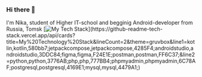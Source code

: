 ### Hi there 👋
I'm Nika, student of Higher IT-school and begginig Android-developer from Russia, Tomsk
[![My Tech Stack](https://github-readme-tech-stack.vercel.app/api/cards?title=My%20Technology%20Stack&lineCount=2&theme=gruvbox&line1=kotlin,kotlin,580bb7;jetpackcompose,jetpackcompose,4285F4;androidstudio,androidstudio,3DDC84;figma,figma,F24E1E;postman,postman,FF6C37;&line2=python,python,3776AB;php,php,777BB4;phpmyadmin,phpmyadmin,6C78AF;postgresql,postgresql,4169E1;mysql,mysql,4479A1;)](https://github-readme-tech-stack.vercel.app/api/cards?title=My%20Technology%20Stack&lineCount=2&theme=gruvbox&line1=kotlin,kotlin,580bb7;jetpackcompose,jetpackcompose,4285F4;androidstudio,androidstudio,3DDC84;figma,figma,F24E1E;postman,postman,FF6C37;&line2=python,python,3776AB;php,php,777BB4;phpmyadmin,phpmyadmin,6C78AF;postgresql,postgresql,4169E1;mysql,mysql,4479A1;)
<!--
**KumihoX/KumihoX** is a ✨ _special_ ✨ repository because its `README.md` (this file) appears on your GitHub profile.

Here are some ideas to get you started:

- 🔭 I’m currently working on ...
- 🌱 I’m currently learning ...
- 👯 I’m looking to collaborate on ...
- 🤔 I’m looking for help with ...
- 💬 Ask me about ...
- 📫 How to reach me: ...
- 😄 Pronouns: ...
- ⚡ Fun fact: ...
-->
